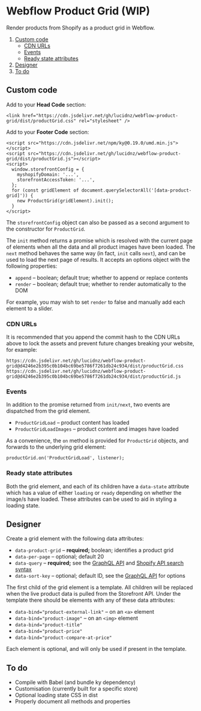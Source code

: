 Webflow Product Grid (WIP)
==========================

Render products from Shopify as a product grid in Webflow.

1. [Custom code](#custom-code)
    - [CDN URLs](#cdn-urls)
    - [Events](#events)
    - [Ready state attributes](#ready-state-attributes)
2. [Designer](#designer)
3. [To do](#to-do)


Custom code
-----------

Add to your **Head Code** section:

    <link href="https://cdn.jsdelivr.net/gh/lucidnz/webflow-product-grid/dist/productGrid.css" rel="stylesheet" />

Add to your **Footer Code** section:

    <script src="https://cdn.jsdelivr.net/npm/ky@0.19.0/umd.min.js"></script>
    <script src="https://cdn.jsdelivr.net/gh/lucidnz/webflow-product-grid/dist/productGrid.js"></script>
    <script>
      window.storefrontConfig = {
        myshopifyDomain: '...',
        storefrontAccessToken: '...',
      };
      for (const gridElement of document.querySelectorAll('[data-product-grid]')) {
        new ProductGrid(gridElement).init();
      }
    </script>

The `storefrontConfig` object can also be passed as a second argument to the
constructor for `ProductGrid`.

The `init` method returns a promise which is resolved with the current page of
elements when all the data and all product images have been loaded. The `next`
method behaves the same way (in fact, `init` calls `next`), and can be used to
load the next page of results. It accepts an options object with the following
properties:

* `append` – boolean; default true; whether to append or replace contents
* `render` – boolean; default true; whether to render automatically to the DOM

For example, you may wish to set `render` to false and manually add each element
to a slider.


### CDN URLs

It is recommended that you append the commit hash to the CDN URLs above to lock
the assets and prevent future changes breaking your website, for example:

    https://cdn.jsdelivr.net/gh/lucidnz/webflow-product-grid@d4246e2b395c0b104bc69be5786f7261db24c934/dist/productGrid.css
    https://cdn.jsdelivr.net/gh/lucidnz/webflow-product-grid@d4246e2b395c0b104bc69be5786f7261db24c934/dist/productGrid.js


### Events

In addition to the promise returned from `init/next`, two events are dispatched
from the grid element.

* `ProductGridLoad` – product content has loaded
* `ProductGridLoadImages` – product content and images have loaded

As a convenience, the `on` method is provided for `ProductGrid` objects, and
forwards to the underlying grid element:

    productGrid.on('ProductGridLoad', listener);


### Ready state attributes

Both the grid element, and each of its children have a `data-state` attribute
which has a value of either `loading` or `ready` depending on whether the
image/s have loaded. These attributes can be used to aid in styling a loading
state.


Designer
--------

Create a grid element with the following data attributes:

* `data-product-grid` – **required;** boolean; identifies a product grid
* `data-per-page` – optional; default 20
* `data-query` – **required;** see the [GraphQL API][1] and [Shopify API search syntax][2]
* `data-sort-key` – optional; default ID, see the [GraphQL API][3] for options

[1]: https://shopify.dev/docs/storefront-api/reference/queryroot#products-2020-01
[2]: https://shopify.dev/concepts/about-apis/search-syntax
[3]: https://shopify.dev/docs/storefront-api/reference/object/productsortkeys

The first child of the grid element is a template. All children will be replaced
when the live product data is pulled from the Storefront API. Under the template
there should be elements with any of these data attributes:

* `data-bind="product-external-link"` – on an `<a>` element
* `data-bind="product-image"` – on an `<img>` element
* `data-bind="product-title"`
* `data-bind="product-price"`
* `data-bind="product-compare-at-price"`

Each element is optional, and will only be used if present in the template.


To do
-----

* Compile with Babel (and bundle ky dependency)
* Customisation (currently built for a specific store)
* Optional loading state CSS in dist
* Properly document all methods and properties
